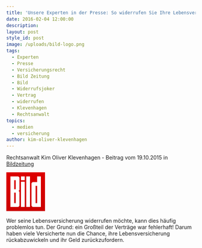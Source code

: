 ```yaml
---
title: 'Unsere Experten in der Presse: So widerrufen Sie Ihre Lebensversicherung'
date: 2016-02-04 12:00:00
description:
layout: post
style_id: post
image: /uploads/bild-logo.png
tags:
  - Experten
  - Presse
  - Versicherungsrecht
  - Bild Zeitung
  - Bild
  - Widerrufsjoker
  - Vertrag
  - widerrufen
  - Klevenhagen
  - Rechtsanwalt
topics:
  - medien
  - versicherung
author: kim-oliver-klevenhagen
---
```



Rechtsanwalt Kim Oliver Klevenhagen - Beitrag vom 19.10.2015 in [Bildzeitung](http://www.bild.de/bild-plus/ratgeber/verbrauchertipps/lebensversicherung/bild-gibt-tipps-zum-widerruf-43060004,var=x,view=conversionToLogin.bild.html "Link: http://www.bild.de/bild-plus/ratgeber/verbrauchertipps/lebensversicherung/bild-gibt-tipps-zum-widerruf-43060004,var=x,view=conversionToLogin.bild.html")

![BILD Logo - Fremde Marke](/uploads/versions/bild-logo---x----103-103x---.png)

Wer seine Lebensversicherung widerrufen möchte, kann dies häufig problemlos tun. Der Grund: ein Großteil der Verträge war fehlerhaft! Darum haben viele Versicherte nun die Chance, ihre Lebensversicherung rückabzuwickeln und ihr Geld zurückzufordern.